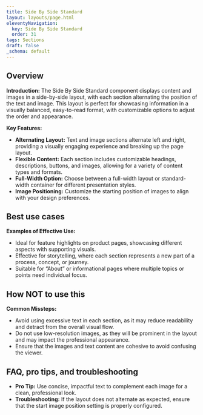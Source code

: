```yaml
---
title: Side By Side Standard
layout: layouts/page.html
eleventyNavigation:
  key: Side By Side Standard
  order: 31
tags: Sections
draft: false
_schema: default
---
```

## Overview
**Introduction:** The Side By Side Standard component displays content and images in a side-by-side layout, with each section alternating the position of the text and image. This layout is perfect for showcasing information in a visually balanced, easy-to-read format, with customizable options to adjust the order and appearance.

**Key Features:** 
- **Alternating Layout:** Text and image sections alternate left and right, providing a visually engaging experience and breaking up the page layout.
- **Flexible Content:** Each section includes customizable headings, descriptions, buttons, and images, allowing for a variety of content types and formats.
- **Full-Width Option:** Choose between a full-width layout or standard-width container for different presentation styles.
- **Image Positioning:** Customize the starting position of images to align with your design preferences.

## Best use cases
**Examples of Effective Use:** 
- Ideal for feature highlights on product pages, showcasing different aspects with supporting visuals.
- Effective for storytelling, where each section represents a new part of a process, concept, or journey.
- Suitable for “About” or informational pages where multiple topics or points need individual focus.

## How **NOT** to use this
**Common Missteps:** 
- Avoid using excessive text in each section, as it may reduce readability and detract from the overall visual flow.
- Do not use low-resolution images, as they will be prominent in the layout and may impact the professional appearance.
- Ensure that the images and text content are cohesive to avoid confusing the viewer.

## FAQ, pro tips, and troubleshooting
- **Pro Tip:** Use concise, impactful text to complement each image for a clean, professional look.
- **Troubleshooting:** If the layout does not alternate as expected, ensure that the start image position setting is properly configured.

